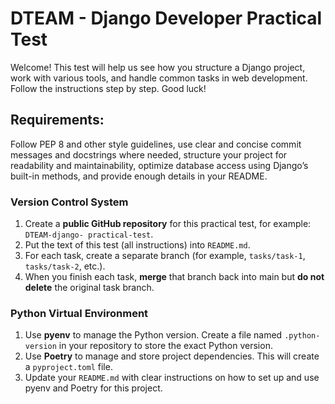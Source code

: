 # DTEAM - Django Developer Practical Test
Welcome! This test will help us see how you structure a Django project, work with various tools, and handle common
tasks in web development. Follow the instructions step by step. Good luck!

## Requirements:
Follow PEP 8 and other style guidelines, use clear and concise commit messages and docstrings where needed, structure
your project for readability and maintainability, optimize database access using Django’s built-in methods, and provide
enough details in your README.

### Version Control System

1. Create a **public GitHub repository** for this practical test, for example: `DTEAM-django-
practical-test`.
2. Put the text of this test (all instructions) into `README.md`.
3. For each task, create a separate branch (for example, `tasks/task-1`, `tasks/task-2`, etc.).
4. When you finish each task, **merge** that branch back into main but **do not delete** the original task branch.

### Python Virtual Environment

1. Use **pyenv** to manage the Python version. Create a file named `.python-version` in your repository to store 
the exact Python version.
2. Use **Poetry** to manage and store project dependencies. This will create a `pyproject.toml` file.
3. Update your `README.md` with clear instructions on how to set up and use pyenv and Poetry for this project.

